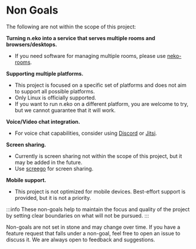 # Non Goals

The following are not within the scope of this project:

**Turning n.eko into a service that serves multiple rooms and browsers/desktops.**
* If you need software for managing multiple rooms, please use [neko-rooms](https://github.com/m1k1o/neko-rooms).

**Supporting multiple platforms.**
* This project is focused on a specific set of platforms and does not aim to support all possible platforms.
* Only Linux is officially supported.
* If you want to run n.eko on a different platform, you are welcome to try, but we cannot guarantee that it will work.

**Voice/Video chat integration.**
* For voice chat capabilities, consider using [Discord](https://discordapp.com/) or [Jitsi](https://meet.jit.si/).

**Screen sharing.**
* Currently is screen sharing not within the scope of this project, but it may be added in the future.
* Use [screego](https://github.com/screego/server) for screen sharing.

**Mobile support.**
* This project is not optimized for mobile devices. Best-effort support is provided, but it is not a priority.

:::info
These non-goals help to maintain the focus and quality of the project by setting clear boundaries on what will not be pursued.
:::

Non-goals are not set in stone and may change over time. If you have a feature request that falls under a non-goal, feel free to open an issue to discuss it. We are always open to feedback and suggestions.


